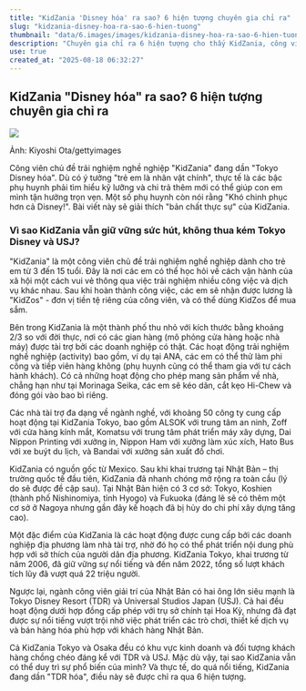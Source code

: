 ```yaml
---
title: "KidZania 'Disney hóa' ra sao? 6 hiện tượng chuyên gia chỉ ra"
slug: "kidzania-disney-hoa-ra-sao-6-hien-tuong"
thumbnail: "data/6.images/images/kidzania-disney-hoa-ra-sao-6-hien-tuong.webp"
description: "Chuyên gia chỉ ra 6 hiện tượng cho thấy KidZania, công viên chủ đề trải nghiệm nghề nghiệp, đang dần 'Disney hóa' khi cha mẹ phải lên kế hoạch kỹ lưỡng và chi trả thêm để con vui chơi trọn vẹn."
use: true
created_at: "2025-08-18 06:32:27"
---
```


## KidZania "Disney hóa" ra sao? 6 hiện tượng chuyên gia chỉ ra

![](/images/20250817-00370440-diamond-000-1-view.webp)

Ảnh: Kiyoshi Ota/gettyimages

Công viên chủ đề trải nghiệm nghề nghiệp "KidZania" đang dần "Tokyo Disney hóa". Dù có ý tưởng "trẻ em là nhân vật chính", thực tế là các bậc phụ huynh phải tìm hiểu kỹ lưỡng và chi trả thêm mới có thể giúp con em mình tận hưởng trọn vẹn. Một số phụ huynh còn nói rằng "Khó chinh phục hơn cả Disney!". Bài viết này sẽ giải thích "bản chất thực sự" của KidZania.

### Vì sao KidZania vẫn giữ vững sức hút, không thua kém Tokyo Disney và USJ?

"KidZania" là một công viên chủ đề trải nghiệm nghề nghiệp dành cho trẻ em từ 3 đến 15 tuổi. Đây là nơi các em có thể học hỏi về cách vận hành của xã hội một cách vui vẻ thông qua việc trải nghiệm nhiều công việc và dịch vụ khác nhau. Sau khi hoàn thành công việc, các em sẽ nhận được lương là "KidZos" - đơn vị tiền tệ riêng của công viên, và có thể dùng KidZos để mua sắm.

Bên trong KidZania là một thành phố thu nhỏ với kích thước bằng khoảng 2/3 so với đời thực, nơi có các gian hàng (mô phỏng cửa hàng hoặc nhà máy) được tài trợ bởi các doanh nghiệp có thật. Các hoạt động trải nghiệm nghề nghiệp (activity) bao gồm, ví dụ tại ANA, các em có thể thử làm phi công và tiếp viên hàng không (phụ huynh cũng có thể tham gia với tư cách hành khách). Có cả những hoạt động cho phép mang sản phẩm về nhà, chẳng hạn như tại Morinaga Seika, các em sẽ kéo dãn, cắt kẹo Hi-Chew và đóng gói vào bao bì riêng.

Các nhà tài trợ đa dạng về ngành nghề, với khoảng 50 công ty cung cấp hoạt động tại KidZania Tokyo, bao gồm ALSOK với trung tâm an ninh, Zoff với cửa hàng kính mắt, Komatsu với trung tâm phát triển máy xây dựng, Dai Nippon Printing với xưởng in, Nippon Ham với xưởng làm xúc xích, Hato Bus với xe buýt du lịch, và Bandai với xưởng sản xuất đồ chơi.

KidZania có nguồn gốc từ Mexico. Sau khi khai trương tại Nhật Bản – thị trường quốc tế đầu tiên, KidZania đã nhanh chóng mở rộng ra toàn cầu (lý do sẽ được đề cập sau). Tại Nhật Bản hiện có 3 cơ sở: Tokyo, Koshien (thành phố Nishinomiya, tỉnh Hyogo) và Fukuoka (đáng lẽ sẽ có thêm một cơ sở ở Nagoya nhưng gần đây kế hoạch đã bị hủy do chi phí xây dựng tăng cao).

Một đặc điểm của KidZania là các hoạt động được cung cấp bởi các doanh nghiệp địa phương làm nhà tài trợ, nhờ đó họ có thể phát triển nội dung phù hợp với sở thích của người dân địa phương. KidZania Tokyo, khai trương từ năm 2006, đã giữ vững sự nổi tiếng và đến năm 2022, tổng số lượt khách tích lũy đã vượt quá 22 triệu người.

Ngược lại, ngành công viên giải trí của Nhật Bản có hai ông lớn siêu mạnh là Tokyo Disney Resort (TDR) và Universal Studios Japan (USJ). Cả hai đều hoạt động dưới hợp đồng cấp phép với trụ sở chính tại Hoa Kỳ, nhưng đã đạt được sự nổi tiếng vượt trội nhờ việc phát triển các trò chơi, thiết kế dịch vụ và bán hàng hóa phù hợp với khách hàng Nhật Bản.

Cả KidZania Tokyo và Osaka đều có khu vực kinh doanh và đối tượng khách hàng chồng chéo đáng kể với TDR và USJ. Mặc dù vậy, tại sao KidZania vẫn có thể duy trì sự phổ biến của mình? Và thực tế, do quá nổi tiếng, KidZania đang dần "TDR hóa", điều này sẽ được chỉ ra qua 6 hiện tượng.